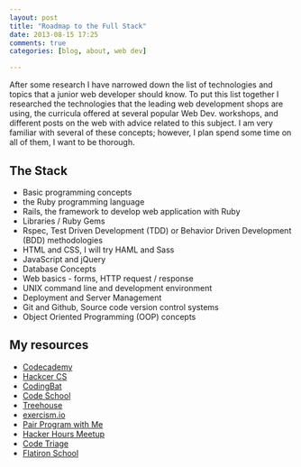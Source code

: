```yaml
---
layout: post
title: "Roadmap to the Full Stack"
date: 2013-08-15 17:25
comments: true
categories: [blog, about, web dev]

---
```


After some research I have narrowed down the list of technologies and topics that a junior web developer should know. To put this list together I researched the technologies that the leading web development shops are using, the curricula offered at several popular Web Dev. workshops, and different posts on the web with advice related to this subject.  I am very familiar with several of these concepts; however, I plan spend some time on all of them, I want to be thorough. 


The Stack
---------

*	Basic programming concepts
*	the Ruby programming language
*	Rails, the framework to develop web application with Ruby
*	Libraries / Ruby Gems
*	Rspec, Test Driven Development (TDD) or Behavior Driven Development (BDD) methodologies 
*	HTML and CSS, I will try HAML and Sass
*	JavaScript and jQuery
*	Database Concepts
*	Web basics - forms, HTTP request / response
*	UNIX command line and development environment
*	Deployment and Server Management
*	Git and Github, Source code version control systems
*	Object Oriented Programming (OOP) concepts


My resources
------------

*	<a href="http://www.codecademy.com/">Codecademy</a>
*	<a href="http://hackercs.com/">Hackcer CS</a>
*	<a href="http://codingbat.com/">CodingBat</a>
*	<a href="https://www.codeschool.com/">Code School</a>
*	<a href="http://teamtreehouse.com/">Treehouse</a>
*	<a href="http://exercism.io/">exercism.io</a>
*	<a href="http://www.pairprogramwith.me/">Pair Program with Me</a>
*	<a href="http://www.meetup.com/hackerhours/">Hacker Hours Meetup</a>
*	<a href="http://www.codetriage.com/">Code Triage</a>
*	<a href="http://prework.flatironschool.com/">Flatiron School</a>